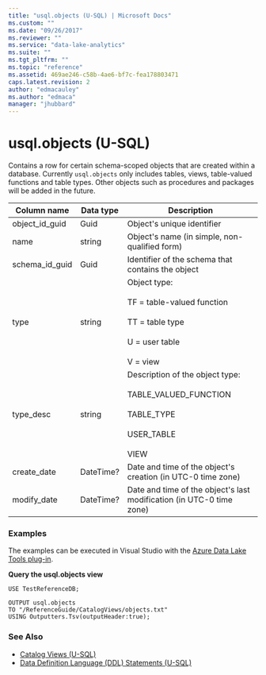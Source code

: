 ```yaml
---
title: "usql.objects (U-SQL) | Microsoft Docs"
ms.custom: ""
ms.date: "09/26/2017"
ms.reviewer: ""
ms.service: "data-lake-analytics"
ms.suite: ""
ms.tgt_pltfrm: ""
ms.topic: "reference"
ms.assetid: 469ae246-c58b-4ae6-bf7c-fea178803471
caps.latest.revision: 2
author: "edmacauley"
ms.author: "edmaca"
manager: "jhubbard"
---
```

# usql.objects (U-SQL)
Contains a row for certain schema-scoped objects that are created within a database.  Currently `usql.objects` only includes tables, views, table-valued functions and table types. Other objects such as procedures and packages will be added in the future.

Column name  |Data type  |Description  
---------|---------|---------
object_id_guid     |Guid         |Object's unique identifier         
name     |string         |Object's name (in simple, non-qualified form)         
schema_id_guid     |Guid         |Identifier of the schema that contains the object         
type     |string         |Object type:<br><br> TF = table-valued function<br><br> TT = table type<br><br> U = user table<br><br> V = view         
type_desc     |string         |Description of the object type:<br><br> TABLE_VALUED_FUNCTION<br><br> TABLE_TYPE<br><br> USER_TABLE<br><br> VIEW  
create_date|DateTime?|Date and time of the object's creation (in UTC-0 time zone)
modify_date|DateTime?|Date and time of the object's last modification (in UTC-0 time zone)

### Examples
The examples can be executed in Visual Studio with the [Azure Data Lake Tools plug-in](https://www.microsoft.com/download/details.aspx?id=49504).

**Query the usql.objects view**
```
USE TestReferenceDB;

OUTPUT usql.objects
TO "/ReferenceGuide/CatalogViews/objects.txt"
USING Outputters.Tsv(outputHeader:true); 
```

### See Also
* [Catalog Views (U-SQL)](catalog-views-u-sql.md)
* [Data Definition Language (DDL) Statements (U-SQL)](data-definition-language-ddl-statements-u-sql.md)





